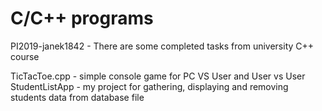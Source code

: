 # C/C++ programs

PI2019-janek1842 - There are some completed tasks from university C++ course 

TicTacToe.cpp - simple console game for PC VS User and User vs User 
StudentListApp - my project for gathering, displaying and removing students data from database file
